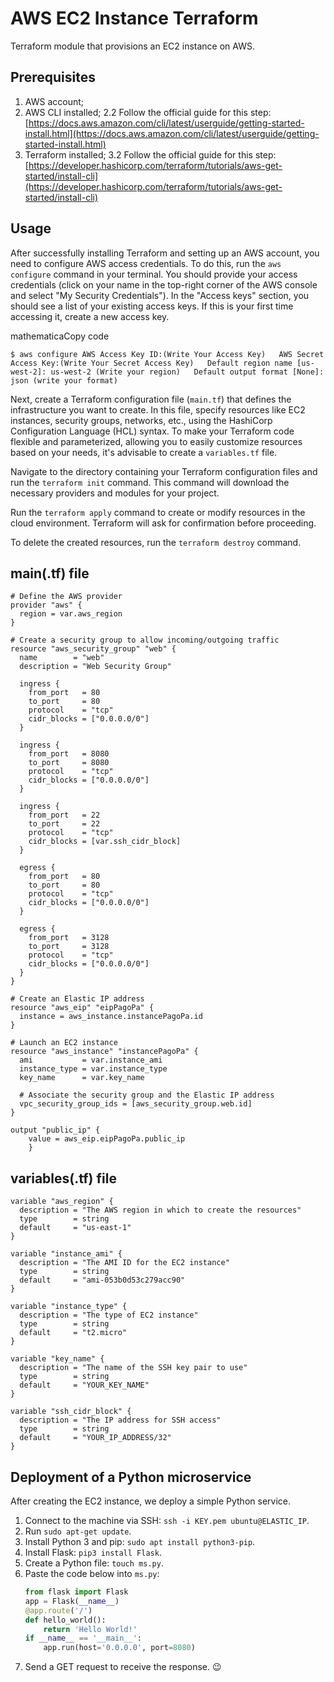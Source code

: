 
# AWS EC2 Instance Terraform

Terraform module that provisions an EC2 instance on AWS.

## Prerequisites

1.  AWS account;
2.  AWS CLI installed; 2.2 Follow the official guide for this step: [https://docs.aws.amazon.com/cli/latest/userguide/getting-started-install.html](https://docs.aws.amazon.com/cli/latest/userguide/getting-started-install.html)
3.  Terraform installed; 3.2 Follow the official guide for this step: [https://developer.hashicorp.com/terraform/tutorials/aws-get-started/install-cli](https://developer.hashicorp.com/terraform/tutorials/aws-get-started/install-cli)

## Usage

After successfully installing Terraform and setting up an AWS account, you need to configure AWS access credentials. To do this, run the `aws configure` command in your terminal. You should provide your access credentials (click on your name in the top-right corner of the AWS console and select "My Security Credentials"). In the "Access keys" section, you should see a list of your existing access keys. If this is your first time accessing it, create a new access key.

mathematicaCopy code

`$ aws configure
AWS Access Key ID:(Write Your Access Key)  
AWS Secret Access Key:(Write Your Secret Access Key)  
Default region name [us-west-2]: us-west-2 (Write your region)  
Default output format [None]: json (write your format)` 

Next, create a Terraform configuration file (`main.tf`) that defines the infrastructure you want to create. In this file, specify resources like EC2 instances, security groups, networks, etc., using the HashiCorp Configuration Language (HCL) syntax. To make your Terraform code flexible and parameterized, allowing you to easily customize resources based on your needs, it's advisable to create a `variables.tf` file.

Navigate to the directory containing your Terraform configuration files and run the `terraform init` command. This command will download the necessary providers and modules for your project.

Run the `terraform apply` command to create or modify resources in the cloud environment. Terraform will ask for confirmation before proceeding.

To delete the created resources, run the `terraform destroy` command.
## main(.tf) file
```
# Define the AWS provider
provider "aws" {
  region = var.aws_region
}

# Create a security group to allow incoming/outgoing traffic
resource "aws_security_group" "web" {
  name        = "web"
  description = "Web Security Group"

  ingress {
    from_port   = 80
    to_port     = 80
    protocol    = "tcp"
    cidr_blocks = ["0.0.0.0/0"]
  }
  
  ingress {
    from_port   = 8080
    to_port     = 8080
    protocol    = "tcp"
    cidr_blocks = ["0.0.0.0/0"]
  }
  
  ingress {
    from_port   = 22
    to_port     = 22
    protocol    = "tcp"
    cidr_blocks = [var.ssh_cidr_block]
  }
  
  egress {
    from_port   = 80
    to_port     = 80
    protocol    = "tcp"
    cidr_blocks = ["0.0.0.0/0"]
  }
  
  egress {
    from_port   = 3128
    to_port     = 3128
    protocol    = "tcp"
    cidr_blocks = ["0.0.0.0/0"]
  }
}

# Create an Elastic IP address
resource "aws_eip" "eipPagoPa" {
  instance = aws_instance.instancePagoPa.id
}

# Launch an EC2 instance
resource "aws_instance" "instancePagoPa" {
  ami           = var.instance_ami
  instance_type = var.instance_type
  key_name      = var.key_name
  
  # Associate the security group and the Elastic IP address
  vpc_security_group_ids = [aws_security_group.web.id]
}

output "public_ip" { 
	value = aws_eip.eipPagoPa.public_ip 
	}
```

## variables(.tf) file
```
variable "aws_region" {
  description = "The AWS region in which to create the resources"
  type        = string
  default     = "us-east-1"
}

variable "instance_ami" {
  description = "The AMI ID for the EC2 instance"
  type        = string
  default     = "ami-053b0d53c279acc90"
}

variable "instance_type" {
  description = "The type of EC2 instance"
  type        = string
  default     = "t2.micro"
}

variable "key_name" {
  description = "The name of the SSH key pair to use"
  type        = string
  default     = "YOUR_KEY_NAME"
}

variable "ssh_cidr_block" {
  description = "The IP address for SSH access"
  type        = string
  default     = "YOUR_IP_ADDRESS/32"
}
```

## Deployment of a Python microservice

After creating the EC2 instance, we deploy a simple Python service.

1. Connect to the machine via SSH: `ssh -i KEY.pem ubuntu@ELASTIC_IP`.
2. Run `sudo apt-get update`.
3. Install Python 3 and pip: `sudo apt install python3-pip`.
4. Install Flask: `pip3 install Flask`.
5. Create a Python file: `touch ms.py`.
6. Paste the code below into `ms.py`:
   ```python
   from flask import Flask
   app = Flask(__name__)
   @app.route('/')
   def hello_world():
       return 'Hello World!'
   if __name__ == '__main__':
       app.run(host='0.0.0.0', port=8080)
   ```
7. Send a GET request to receive the response. 😉